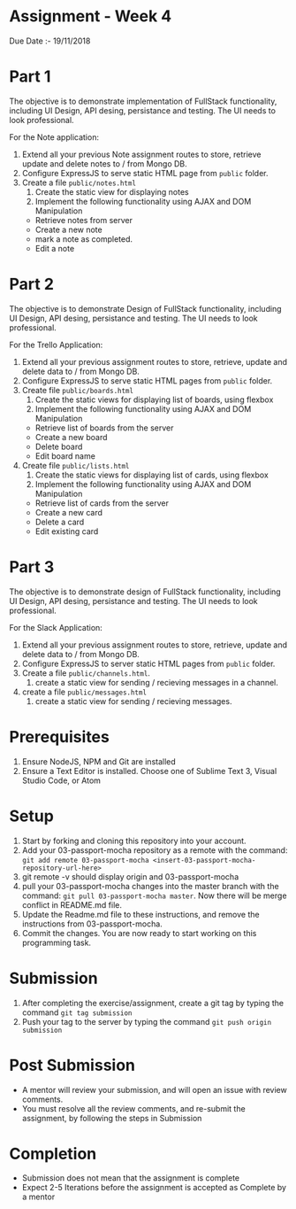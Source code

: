 # Assignment - Week 4

Due Date :- 19/11/2018

# Part 1
The objective is to demonstrate implementation of FullStack functionality, including UI Design, API desing, persistance and testing.
The UI needs to look professional.

For the Note application:
1. Extend all your previous Note assignment routes to store, retrieve update and delete notes to / from Mongo DB.
1. Configure ExpressJS to serve static HTML page from `public` folder.
2. Create a file `public/notes.html`
    1. Create the static view for displaying notes
    1. Implement the following functionality using AJAX and DOM Manipulation
    - Retrieve notes from server
    - Create a new note
    - mark a note as completed.
    - Edit a note


# Part 2
The objective is to demonstrate Design of FullStack functionality, including UI Design, API desing, persistance and testing.
The UI needs to look professional.

For the Trello Application:
1. Extend all your previous assignment routes to store, retrieve, update and delete data to / from Mongo DB.
1. Configure ExpressJS to serve static HTML pages from `public` folder.
2. Create file `public/boards.html`
    1. Create the static views for displaying list of boards, using flexbox
    1. Implement the following functionality using AJAX and DOM Manipulation
    - Retrieve list of boards from the server
    - Create a new board
    - Delete board
    - Edit board name
2. Create file `public/lists.html`
    1. Create the static views for displaying list of cards, using flexbox
    1. Implement the following functionality using AJAX and DOM Manipulation
    - Retrieve list of cards from the server
    - Create a new card
    - Delete a card
    - Edit existing card

# Part 3
The objective is to demonstrate design of FullStack functionality, including UI Design, API desing, persistance and testing.
The UI needs to look professional.

For the Slack Application:
1. Extend all your previous assignment routes to store, retrieve, update and delete data to / from Mongo DB.
1. Configure ExpressJS to server static HTML pages from `public` folder.
2. Create a file `public/channels.html`.
    1. create a static view for sending / recieving messages in a channel.
2. create a file `public/messages.html`
    1. create a static view for sending / recieving messages.

# Prerequisites
1. Ensure NodeJS, NPM and Git are installed
1. Ensure a Text Editor is installed. Choose one of Sublime Text 3, Visual Studio Code, or Atom

# Setup
1. Start by forking and cloning this repository into your account.
1. Add your 03-passport-mocha repository as a remote with the command: `git add remote 03-passport-mocha <insert-03-passport-mocha-repository-url-here>`
1. git remote -v should display origin and 03-passport-mocha
1. pull your 03-passport-mocha changes into the master branch with the command: `git pull 03-passport-mocha master`. Now there will be merge conflict in README.md file.
1. Update the Readme.md file to these instructions, and remove the instructions from 03-passport-mocha.
5. Commit the changes. You are now ready to start working on this programming task.

# Submission
1. After completing the exercise/assignment, create a git tag by typing the command `git tag submission`
2. Push your tag to the server by typing the command `git push origin submission`

# Post Submission
- A mentor will review your submission, and will open an issue with review comments.
- You must resolve all the review comments, and re-submit the assignment, by following the steps in Submission

# Completion
- Submission does not mean that the assignment is complete
- Expect 2-5 Iterations before the assignment is accepted as Complete by a mentor